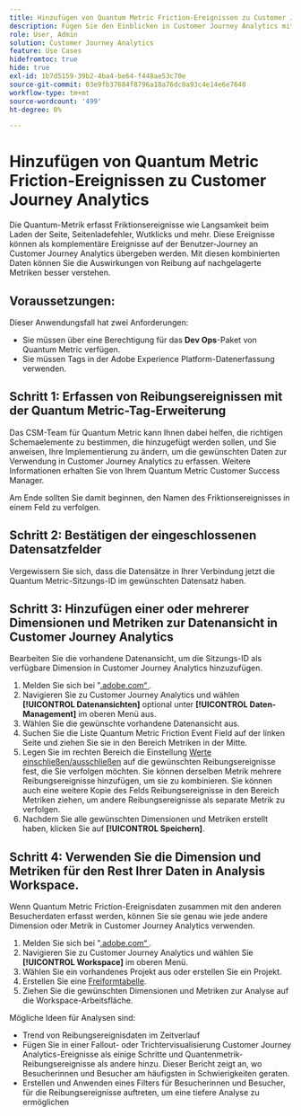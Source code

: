 ```yaml
---
title: Hinzufügen von Quantum Metric Friction-Ereignissen zu Customer Journey Analytics
description: Fügen Sie den Einblicken in Customer Journey Analytics mithilfe von Reibungsereignissen, die in Quantum Metric erfasst wurden, Tiefen hinzu.
role: User, Admin
solution: Customer Journey Analytics
feature: Use Cases
hidefromtoc: true
hide: true
exl-id: 1b7d5159-39b2-4ba4-be64-f448ae53c70e
source-git-commit: 03e9fb37684f8796a18a76dc0a93c4e14e6e7640
workflow-type: tm+mt
source-wordcount: '499'
ht-degree: 0%

---
```


# Hinzufügen von Quantum Metric Friction-Ereignissen zu Customer Journey Analytics

Die Quantum-Metrik erfasst Friktionsereignisse wie Langsamkeit beim Laden der Seite, Seitenladefehler, Wutklicks und mehr. Diese Ereignisse können als komplementäre Ereignisse auf der Benutzer-Journey an Customer Journey Analytics übergeben werden. Mit diesen kombinierten Daten können Sie die Auswirkungen von Reibung auf nachgelagerte Metriken besser verstehen.

## Voraussetzungen:

Dieser Anwendungsfall hat zwei Anforderungen:

* Sie müssen über eine Berechtigung für das **Dev Ops**-Paket von Quantum Metric verfügen.
* Sie müssen Tags in der Adobe Experience Platform-Datenerfassung verwenden.

## Schritt 1: Erfassen von Reibungsereignissen mit der Quantum Metric-Tag-Erweiterung

Das CSM-Team für Quantum Metric kann Ihnen dabei helfen, die richtigen Schemaelemente zu bestimmen, die hinzugefügt werden sollen, und Sie anweisen, Ihre Implementierung zu ändern, um die gewünschten Daten zur Verwendung in Customer Journey Analytics zu erfassen. Weitere Informationen erhalten Sie von Ihrem Quantum Metric Customer Success Manager.

Am Ende sollten Sie damit beginnen, den Namen des Friktionsereignisses in einem Feld zu verfolgen.

## Schritt 2: Bestätigen der eingeschlossenen Datensatzfelder

Vergewissern Sie sich, dass die Datensätze in Ihrer Verbindung jetzt die Quantum Metric-Sitzungs-ID im gewünschten Datensatz haben.

## Schritt 3: Hinzufügen einer oder mehrerer Dimensionen und Metriken zur Datenansicht in Customer Journey Analytics

Bearbeiten Sie die vorhandene Datenansicht, um die Sitzungs-ID als verfügbare Dimension in Customer Journey Analytics hinzuzufügen.

1. Melden Sie sich bei &quot;[.adobe.com“ ](https://experience.adobe.com).
1. Navigieren Sie zu Customer Journey Analytics und wählen **[!UICONTROL Datenansichten]** optional unter **[!UICONTROL Daten-Management]** im oberen Menü aus.
1. Wählen Sie die gewünschte vorhandene Datenansicht aus.
1. Suchen Sie die Liste Quantum Metric Friction Event Field auf der linken Seite und ziehen Sie sie in den Bereich Metriken in der Mitte.
1. Legen Sie im rechten Bereich die Einstellung [Werte einschließen/ausschließen](/help/data-views/component-settings/include-exclude-values.md) auf die gewünschten Reibungsereignisse fest, die Sie verfolgen möchten. Sie können derselben Metrik mehrere Reibungsereignisse hinzufügen, um sie zu kombinieren. Sie können auch eine weitere Kopie des Felds Reibungsereignisse in den Bereich Metriken ziehen, um andere Reibungsereignisse als separate Metrik zu verfolgen.
1. Nachdem Sie alle gewünschten Dimensionen und Metriken erstellt haben, klicken Sie auf **[!UICONTROL Speichern]**.

## Schritt 4: Verwenden Sie die Dimension und Metriken für den Rest Ihrer Daten in Analysis Workspace.

Wenn Quantum Metric Friction-Ereignisdaten zusammen mit den anderen Besucherdaten erfasst werden, können Sie sie genau wie jede andere Dimension oder Metrik in Customer Journey Analytics verwenden.

1. Melden Sie sich bei &quot;[.adobe.com“ ](https://experience.adobe.com).
1. Navigieren Sie zu Customer Journey Analytics und wählen Sie **[!UICONTROL Workspace]** im oberen Menü.
1. Wählen Sie ein vorhandenes Projekt aus oder erstellen Sie ein Projekt.
1. Erstellen Sie eine [Freiformtabelle](/help/analysis-workspace/visualizations/freeform-table/freeform-table.md).
1. Ziehen Sie die gewünschten Dimensionen und Metriken zur Analyse auf die Workspace-Arbeitsfläche.

Mögliche Ideen für Analysen sind:

* Trend von Reibungsereignisdaten im Zeitverlauf
* Fügen Sie in einer Fallout- oder Trichtervisualisierung Customer Journey Analytics-Ereignisse als einige Schritte und Quantenmetrik-Reibungsereignisse als andere hinzu. Dieser Bericht zeigt an, wo Besucherinnen und Besucher am häufigsten in Schwierigkeiten geraten.
* Erstellen und Anwenden eines Filters für Besucherinnen und Besucher, für die Reibungsereignisse auftreten, um eine tiefere Analyse zu ermöglichen
